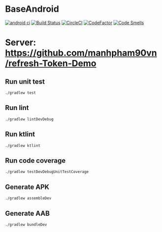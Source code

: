 # BaseAndroid

[![android ci](https://github.com/manhpham90vn/BaseAndroid/actions/workflows/android.yml/badge.svg)](https://github.com/manhpham90vn/BaseAndroid/actions/workflows/android.yml)
[![Build Status](https://app.bitrise.io/app/e30b38da440338d7/status.svg?token=JYPRCB6200ZSG0S-zTZW3A&branch=master)](https://app.bitrise.io/app/e30b38da440338d7)
[![CircleCI](https://dl.circleci.com/status-badge/img/gh/manhpham90vn/BaseAndroid/tree/develop.svg?style=svg)](https://dl.circleci.com/status-badge/redirect/gh/manhpham90vn/BaseAndroid/tree/develop)
[![CodeFactor](https://www.codefactor.io/repository/github/manhpham90vn/baseandroid/badge)](https://www.codefactor.io/repository/github/manhpham90vn/baseandroid)
[![Code Smells](https://sonarcloud.io/api/project_badges/measure?project=manhpham90vn_BaseAndroid&metric=code_smells)](https://sonarcloud.io/summary/new_code?id=manhpham90vn_BaseAndroid)

# Server: https://github.com/manhpham90vn/refresh-Token-Demo

## Run unit test
```
./gradlew test
```

## Run lint
```
./gradlew lintDevDebug
```

## Run ktlint
```
./gradlew ktlint
```

## Run code coverage
```
./gradlew testDevDebugUnitTestCoverage
```

## Generate APK
```
./gradlew assembleDev
```

## Generate AAB
```
./gradlew bundleDev
```
